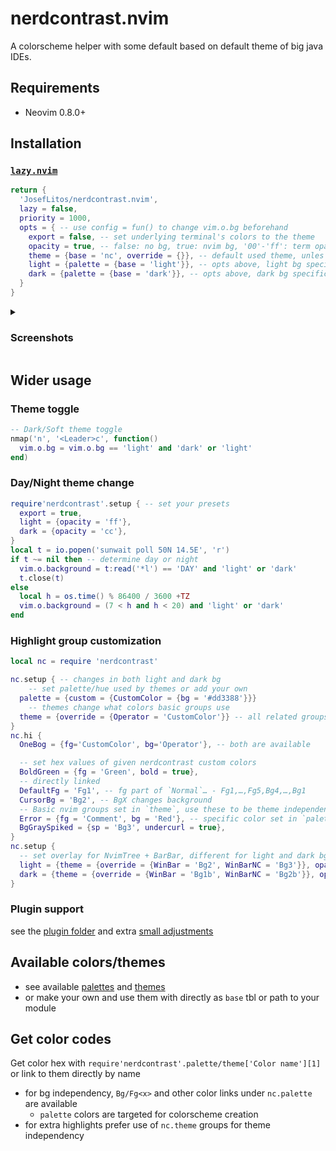 # nerdcontrast.nvim

A colorscheme helper with some default based on default theme of big java IDEs.

## Requirements

- Neovim 0.8.0+

## Installation

### [`lazy.nvim`](https://github.com/folke/lazy.nvim)

```lua
return {
  'JosefLitos/nerdcontrast.nvim',
  lazy = false,
  priority = 1000,
  opts = { -- use config = fun() to change vim.o.bg beforehand
    export = false, -- set underlying terminal's colors to the theme
    opacity = true, -- false: no bg, true: nvim bg, '00'-'ff': term opacity
    theme = {base = 'nc', override = {}}, -- default used theme, unles changed
    light = {palette = {base = 'light'}}, -- opts above, light bg specific
    dark = {palette = {base = 'dark'}}, -- opts above, dark bg specific
  }
}
```

<details><summary>

### Screenshots

</summary>

- default `nc` theme
  ![nc md](https://user-images.githubusercontent.com/54900518/208907793-5ddb1616-b96c-461f-8d89-73bc525ab885.png)
  ![nc lua](https://user-images.githubusercontent.com/54900518/208909818-5550485a-652f-43cd-9328-ca536dddb4d8.png)

</details>

## Wider usage

### Theme toggle

```lua
-- Dark/Soft theme toggle
nmap('n', '<Leader>c', function()
  vim.o.bg = vim.o.bg == 'light' and 'dark' or 'light'
end)
```

### Day/Night theme change

```lua
require'nerdcontrast'.setup { -- set your presets
  export = true,
  light = {opacity = 'ff'},
  dark = {opacity = 'cc'},
}
local t = io.popen('sunwait poll 50N 14.5E', 'r')
if t ~= nil then -- determine day or night
  vim.o.background = t:read('*l') == 'DAY' and 'light' or 'dark'
  t.close(t)
else
  local h = os.time() % 86400 / 3600 +TZ
  vim.o.background = (7 < h and h < 20) and 'light' or 'dark'
end
```

### Highlight group customization

```lua
local nc = require 'nerdcontrast'

nc.setup { -- changes in both light and dark bg
	-- set palette/hue used by themes or add your own
  palette = {custom = {CustomColor = {bg = '#dd3388'}}}
	-- themes change what colors basic groups use
  theme = {override = {Operator = 'CustomColor'}} -- all related groups updated
}
nc.hi {
  OneBog = {fg='CustomColor', bg='Operator'}, -- both are available

  -- set hex values of given nerdcontrast custom colors
  BoldGreen = {fg = 'Green', bold = true},
  -- directly linked
  DefaultFg = 'Fg1', -- fg part of `Normal`… - Fg1,…,Fg5,Bg4,…,Bg1
  CursorBg = 'Bg2', -- BgX changes background
  -- Basic nvim groups set in `theme`, use these to be theme independent
  Error = {fg = 'Comment', bg = 'Red'}, -- specific color set in `palette`
  BgGraySpiked = {sp = 'Bg3', undercurl = true},
}
nc.setup {
  -- set overlay for NvimTree + BarBar, different for light and dark bg
  light = {theme = {override = {WinBar = 'Bg2', WinBarNC = 'Bg3'}}, opacity = 'ff'},
  dark = {theme = {override = {WinBar = 'Bg1b', WinBarNC = 'Bg2b'}}, opacity = 'cc'},
}
```

### Plugin support

see the [plugin folder](./lua/nerdcontrast/plugs/) and extra
[small adjustments](./lua/nerdcontrast/plugs/nerdcontrast.lua)

## Available colors/themes

- see available [palettes](./lua/nerdcontrast/palette/) and [themes](./lua/nerdcontrast/theme/)
- or make your own and use them with directly as `base` tbl or path to your module

## Get color codes

Get color hex with `require'nerdcontrast'.palette/theme['Color name'][1]` or link to them directly
by name
- for bg independency, `Bg/Fg<x>` and other color links under `nc.palette` are available
	- `palette` colors are targeted for colorscheme creation
- for extra highlights prefer use of `nc.theme` groups for theme independency

